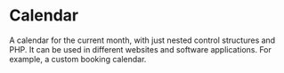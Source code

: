 # Calendar
A calendar for the current month, with just nested control structures and PHP. It can be used in different websites and software applications. For example, a custom booking calendar. 



